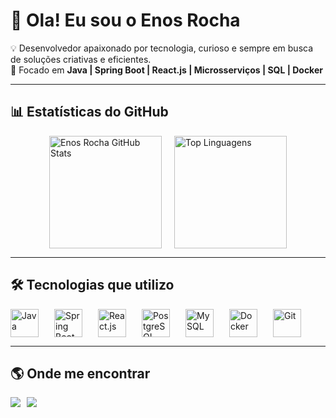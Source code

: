 # 👋 Ola! Eu sou o Enos Rocha  

💡 Desenvolvedor apaixonado por tecnologia, curioso e sempre em busca de soluções criativas e eficientes.  
🎯 Focado em **Java | Spring Boot | React.js | Microsserviços | SQL | Docker**  

---

## 📊 Estatísticas do GitHub

<div style="display: flex; justify-content: center; gap: 20px; flex-wrap: wrap;">
  <img src="https://github-readme-stats.vercel.app/api?username=EnosRocha&show_icons=true&theme=radical" alt="Enos Rocha GitHub Stats" height="180"/>
  <img src="https://github-readme-stats.vercel.app/api/top-langs/?username=EnosRocha&layout=compact&theme=radical" alt="Top Linguagens" height="180"/>
</div>

---

## 🛠 Tecnologias que utilizo

<div style="display: flex; gap: 25px; flex-wrap: wrap; justify-content: flex-start;">
  <img src="https://cdn.jsdelivr.net/gh/devicons/devicon/icons/java/java-original.svg" width="45" height="45" title="Java"/>
  <img src="https://cdn.jsdelivr.net/gh/devicons/devicon/icons/spring/spring-original.svg" width="45" height="45" title="Spring Boot"/>
  <img src="https://cdn.jsdelivr.net/gh/devicons/devicon/icons/react/react-original.svg" width="45" height="45" title="React.js"/>
  <img src="https://cdn.jsdelivr.net/gh/devicons/devicon/icons/postgresql/postgresql-original.svg" width="45" height="45" title="PostgreSQL"/>
  <img src="https://cdn.jsdelivr.net/gh/devicons/devicon/icons/mysql/mysql-original.svg" width="45" height="45" title="MySQL"/>
  <img src="https://cdn.jsdelivr.net/gh/devicons/devicon/icons/docker/docker-original.svg" width="45" height="45" title="Docker"/>
  <img src="https://cdn.jsdelivr.net/gh/devicons/devicon/icons/git/git-original.svg" width="45" height="45" title="Git"/>
</div>

---


## 🌎 Onde me encontrar

<div style="display: flex; gap: 10px;">
  <a href="https://www.linkedin.com/in/enosrocha" target="_blank">
    <img src="https://img.shields.io/badge/LinkedIn-0077B5?style=for-the-badge&logo=linkedin&logoColor=white"/>
  </a>
  <a href="https://github.com/EnosRocha">
    <img src="https://img.shields.io/badge/GitHub-100000?style=for-the-badge&logo=github&logoColor=white"/>
  </a>
</div>
